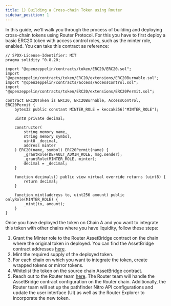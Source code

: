 ```yaml
---
title: 1) Building a Cross-chain Token using Router
sidebar_position: 1
---
```


In this guide, we'll walk you through the process of building and deploying cross-chain tokens using Router Protocol. For this you have to first deploy a basic ERC20 token with access control roles, such as the minter role, enabled. You can take this contract as reference:

```solidity
// SPDX-License-Identifier: MIT
pragma solidity ^0.8.20;

import "@openzeppelin/contracts/token/ERC20/ERC20.sol";
import "@openzeppelin/contracts/token/ERC20/extensions/ERC20Burnable.sol";
import "@openzeppelin/contracts/access/AccessControl.sol";
import "@openzeppelin/contracts/token/ERC20/extensions/ERC20Permit.sol";

contract ERC20Token is ERC20, ERC20Burnable, AccessControl, ERC20Permit {
    bytes32 public constant MINTER_ROLE = keccak256("MINTER_ROLE");

    uint8 private decimal;

    constructor(
        string memory name,
        string memory symbol,
        uint8 _decimal,
        address minter
    ) ERC20(name, symbol) ERC20Permit(name) {
        _grantRole(DEFAULT_ADMIN_ROLE, msg.sender);
        _grantRole(MINTER_ROLE, minter);
        decimal = _decimal;
    }

    function decimals() public view virtual override returns (uint8) {
        return decimal;
    }

    function mint(address to, uint256 amount) public onlyRole(MINTER_ROLE) {
        _mint(to, amount);
    }
}

```

Once you have deployed the token on Chain A and you want to integrate this token with other chains where you have liquidity, follow these steps:

1. Grant the Minter role to the Router AssetBridge contract on the chain where the original token in deployed. You can find the AssetBridge contract addresses [here](../supported-chains-tokens).
2. Mint the required supply of the deployed token.
3. For each chain on which you want to integrate the token, create wrapped tokens or mirror tokens.
4. Whitelist the token on the source chain AssetBridge contract.
5. Reach out to the Router team [here](https://t.me/Alpie01). The Router team will handle the AssetBridge contract configuration on the Router chain. Additionally, the Router team will set up the pathfinder Nitro API configurations and update the user interface (UI) as well as the Router Explorer to incorporate the new token.